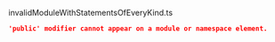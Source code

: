 invalidModuleWithStatementsOfEveryKind.ts
```json
'public' modifier cannot appear on a module or namespace element.
```
